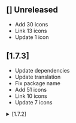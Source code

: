 ## [] Unreleased
* Add 30 icons
* Link 13 icons
* Update 1 icon

## [1.7.3] 
* Update dependencies
* Update translation
* Fix package name
* Add 51 icons
* Link 10 icons
* Update 7 icons

<details>
<summary>[1.7.2]</summary>
* Update dependencies
* Update translation
* Add czech and slovak language
* Add 20 new icons
* Update 4 icons
* Link 2 icons
</details>



